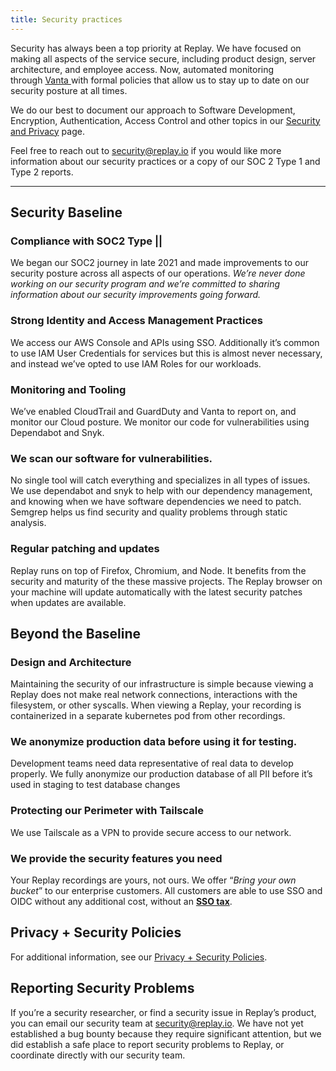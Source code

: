 ```yaml
---
title: Security practices
---
```


Security has always been a top priority at Replay. We have focused on making all aspects of the service secure, including product design, server architecture, and employee access. Now, automated monitoring through [Vanta ](https://www.vanta.com/)with formal policies that allow us to stay up to date on our security posture at all times.

We do our best to document our approach to Software Development, Encryption, Authentication, Access Control and other topics in our [Security and Privacy](https://www.replay.io/security-privacy) page.

Feel free to reach out to <security@replay.io> if you would like more information about our security practices or a copy of our SOC 2 Type 1 and Type 2 reports.

---

## Security Baseline

### Compliance with SOC2 Type ||

We began our SOC2 journey in late 2021 and made improvements to our security posture across all aspects of our operations. _We’re never done working on our security program and we’re committed to sharing information about our security improvements going forward._

### Strong Identity and Access Management Practices

We access our AWS Console and APIs using SSO. Additionally it’s common to use IAM User Credentials for services but this is almost never necessary, and instead we’ve opted to use IAM Roles for our workloads.

### Monitoring and Tooling

We’ve enabled CloudTrail and GuardDuty and Vanta to report on, and monitor our Cloud posture. We monitor our code for vulnerabilities using Dependabot and Snyk.

### We scan our software for vulnerabilities.

No single tool will catch everything and specializes in all types of issues. We use dependabot and snyk to help with our dependency management, and knowing when we have software dependencies we need to patch. Semgrep helps us find security and quality problems through static analysis.

### Regular patching and updates

Replay runs on top of Firefox, Chromium, and Node. It benefits from the security and maturity of the these massive projects. The Replay browser on your machine will update automatically with the latest security patches when updates are available.

## Beyond the Baseline

### Design and Architecture

Maintaining the security of our infrastructure is simple because viewing a Replay does not make real network connections, interactions with the filesystem, or other syscalls. When viewing a Replay, your recording is containerized in a separate kubernetes pod from other recordings.

### We anonymize production data before using it for testing.

Development teams need data representative of real data to develop properly. We fully anonymize our production database of all PII before it’s used in staging to test database changes

### Protecting our Perimeter with Tailscale

We use Tailscale as a VPN to provide secure access to our network.

### We provide the security features you need

Your Replay recordings are yours, not ours. We offer “_Bring your own bucket_” to our enterprise customers. All customers are able to use SSO and OIDC without any additional cost, without an [**SSO tax**](https://sso.tax/).

## Privacy + Security Policies

For additional information, see our [Privacy + Security Policies](https://www.replay.io/security-and-privacy).

## Reporting Security Problems

If you’re a security researcher, or find a security issue in Replay’s product, you can email our security team at <security@replay.io>. We have not yet established a bug bounty because they require significant attention, but we did establish a safe place to report security problems to Replay, or coordinate directly with our security team.
